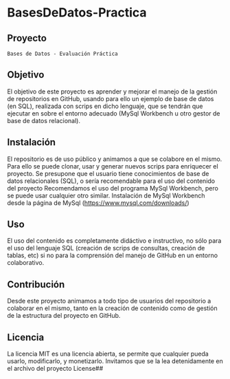 # BasesDeDatos-Practica
## Proyecto
	Bases de Datos - Evaluación Práctica
## Objetivo
 El objetivo de este proyecto es aprender y mejorar el manejo de la gestión de repositorios en GitHub, usando para ello un ejemplo de base de datos (en SQL), 
 realizada con scrips en dicho lenguaje, que se tendrán que ejecutar en sobre el entorno adecuado (MySql Workbench u otro gestor de base de datos relacional).
## Instalación
El repositorio es de uso público y animamos a que se colabore en el mismo. Para ello se puede clonar, usar y generar nuevos scrips para enriquecer el proyecto.
Se presupone que el usuario tiene conocimientos de base de datos relacionales (SQL), o sería recomendable para el uso del contenido del proyecto
Recomendamos el uso del programa MySql Workbench, pero se puede usar cualquier otro similar. Instalación de MySql Workbench desde la página de MySql (https://www.mysql.com/downloads/)
## Uso 
El uso del contenido es completamente didáctivo e instructivo, no sólo para el uso del lenguaje SQL (creación de scrips de consultas, creación de tablas, etc) 
si no para la comprensión del manejo de GitHub en un entorno colaborativo.
## Contribución
Desde este proyecto animamos a todo tipo de usuarios del repositorio a colaborar en el mismo, tanto en la creación de contenido como de gestión de la estructura del proyecto en GitHub.
## Licencia
La licencia MIT es una licencia abierta, se permite que cualquier pueda usarlo, modificarlo, y monetizarlo. Invitamos que se la lea detenidamente en el archivo del proyecto License##
